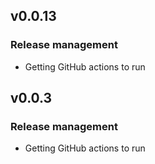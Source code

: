 ## v0.0.13

### Release management

* Getting GitHub actions to run

## v0.0.3

### Release management

* Getting GitHub actions to run